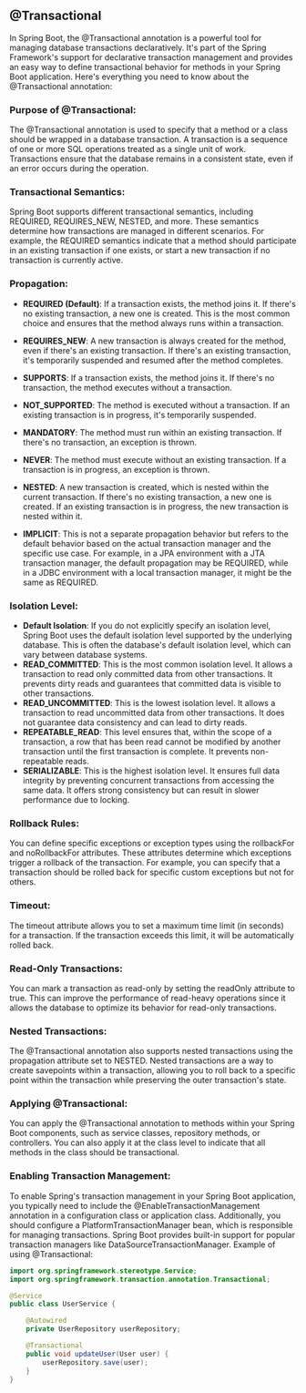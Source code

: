 ## @Transactional

In Spring Boot, the @Transactional annotation is a powerful tool for managing database transactions declaratively. It's part of the Spring Framework's support for declarative transaction management and provides an easy way to define transactional behavior for methods in your Spring Boot application. Here's everything you need to know about the @Transactional annotation:

### Purpose of @Transactional:

The @Transactional annotation is used to specify that a method or a class should be wrapped in a database transaction.
A transaction is a sequence of one or more SQL operations treated as a single unit of work. Transactions ensure that the database remains in a consistent state, even if an error occurs during the operation.
### Transactional Semantics:

Spring Boot supports different transactional semantics, including REQUIRED, REQUIRES_NEW, NESTED, and more. These semantics determine how transactions are managed in different scenarios.
For example, the REQUIRED semantics indicate that a method should participate in an existing transaction if one exists, or start a new transaction if no transaction is currently active.
### Propagation:

- **REQUIRED (Default)**: If a transaction exists, the method joins it. If there's no existing transaction, a new one is created. This is the most common choice and ensures that the method always runs within a transaction.

- **REQUIRES_NEW**: A new transaction is always created for the method, even if there's an existing transaction. If there's an existing transaction, it's temporarily suspended and resumed after the method completes.

- **SUPPORTS**: If a transaction exists, the method joins it. If there's no transaction, the method executes without a transaction.

- **NOT_SUPPORTED**: The method is executed without a transaction. If an existing transaction is in progress, it's temporarily suspended.

- **MANDATORY**: The method must run within an existing transaction. If there's no transaction, an exception is thrown.

- **NEVER**: The method must execute without an existing transaction. If a transaction is in progress, an exception is thrown.

- **NESTED**: A new transaction is created, which is nested within the current transaction. If there's no existing transaction, a new one is created. If an existing transaction is in progress, the new transaction is nested within it.

- **IMPLICIT**: This is not a separate propagation behavior but refers to the default behavior based on the actual transaction manager and the specific use case. For example, in a JPA environment with a JTA transaction manager, the default propagation may be REQUIRED, while in a JDBC environment with a local transaction manager, it might be the same as REQUIRED.
### Isolation Level:

- **Default Isolation**: If you do not explicitly specify an isolation level, Spring Boot uses the default isolation level supported by the underlying database. This is often the database's default isolation level, which can vary between database systems.
- **READ_COMMITTED**: This is the most common isolation level. It allows a transaction to read only committed data from other transactions. It prevents dirty reads and guarantees that committed data is visible to other transactions.
- **READ_UNCOMMITTED**: This is the lowest isolation level. It allows a transaction to read uncommitted data from other transactions. It does not guarantee data consistency and can lead to dirty reads.
- **REPEATABLE_READ**: This level ensures that, within the scope of a transaction, a row that has been read cannot be modified by another transaction until the first transaction is complete. It prevents non-repeatable reads.
- **SERIALIZABLE**: This is the highest isolation level. It ensures full data integrity by preventing concurrent transactions from accessing the same data. It offers strong consistency but can result in slower performance due to locking.
### Rollback Rules:

You can define specific exceptions or exception types using the rollbackFor and noRollbackFor attributes. These attributes determine which exceptions trigger a rollback of the transaction.
For example, you can specify that a transaction should be rolled back for specific custom exceptions but not for others.
### Timeout:

The timeout attribute allows you to set a maximum time limit (in seconds) for a transaction. If the transaction exceeds this limit, it will be automatically rolled back.
### Read-Only Transactions:

You can mark a transaction as read-only by setting the readOnly attribute to true. This can improve the performance of read-heavy operations since it allows the database to optimize its behavior for read-only transactions.
### Nested Transactions:

The @Transactional annotation also supports nested transactions using the propagation attribute set to NESTED. Nested transactions are a way to create savepoints within a transaction, allowing you to roll back to a specific point within the transaction while preserving the outer transaction's state.
### Applying @Transactional:

You can apply the @Transactional annotation to methods within your Spring Boot components, such as service classes, repository methods, or controllers.
You can also apply it at the class level to indicate that all methods in the class should be transactional.
### Enabling Transaction Management:

To enable Spring's transaction management in your Spring Boot application, you typically need to include the @EnableTransactionManagement annotation in a configuration class or application class.
Additionally, you should configure a PlatformTransactionManager bean, which is responsible for managing transactions. Spring Boot provides built-in support for popular transaction managers like DataSourceTransactionManager.
Example of using @Transactional:

```java
import org.springframework.stereotype.Service;
import org.springframework.transaction.annotation.Transactional;

@Service
public class UserService {

    @Autowired
    private UserRepository userRepository;

    @Transactional
    public void updateUser(User user) {
        userRepository.save(user);
    }
}
```